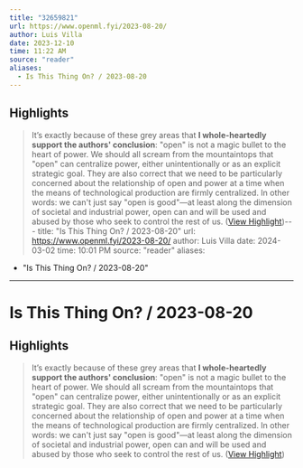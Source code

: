 ```yaml
---
title: "32659821"
url: https://www.openml.fyi/2023-08-20/
author: Luis Villa
date: 2023-12-10
time: 11:22 AM
source: "reader"
aliases:
  - Is This Thing On? / 2023-08-20
---
```

## Highlights
> It’s exactly because of these grey areas that **I whole-heartedly support the authors' conclusion**: "open" is not a magic bullet to the heart of power. We should all scream from the mountaintops that "open" can centralize power, either unintentionally or as an explicit strategic goal. They are also correct that we need to be particularly concerned about the relationship of open and power at a time when the means of technological production are firmly centralized. In other words: we can't just say "open is good"—at least along the dimension of societal and industrial power, open can and will be used and abused by those who seek to control the rest of us. ([View Highlight](https://read.readwise.io/read/01hbh54vwmwp6ypd6kha21gmeq))---
title: "Is This Thing On? / 2023-08-20"
url: https://www.openml.fyi/2023-08-20/
author: Luis Villa
date: 2024-03-02
time: 10:01 PM
source: "reader"
aliases:
  - "Is This Thing On? / 2023-08-20"
---
# Is This Thing On? / 2023-08-20

## Highlights
> It’s exactly because of these grey areas that **I whole-heartedly support the authors' conclusion**: "open" is not a magic bullet to the heart of power. We should all scream from the mountaintops that "open" can centralize power, either unintentionally or as an explicit strategic goal. They are also correct that we need to be particularly concerned about the relationship of open and power at a time when the means of technological production are firmly centralized. In other words: we can't just say "open is good"—at least along the dimension of societal and industrial power, open can and will be used and abused by those who seek to control the rest of us. ([View Highlight](https://read.readwise.io/read/01hbh54vwmwp6ypd6kha21gmeq))

